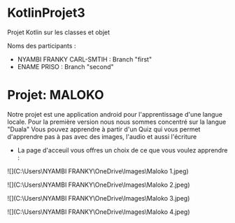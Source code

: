# KotlinProjet3
Projet Kotlin sur les classes et objet 

Noms des participants : 
- NYAMBI FRANKY CARL-SMTIH : Branch "first"
- ENAME PRISO : Branch "second"

# Projet: MALOKO

Notre projet est une application android pour l'apprentissage d'une langue locale. Pour la première version nous nous sommes concentré sur la langue "Duala"
Vous pouvez apprendre à partir d'un Quiz qui vous permet d'apprendre pas à pas avec des images, l'audio et aussi l'écriture 

- La page d'acceuil vous offres un choix de ce que vous voulez apprendre : 

![](C:\Users\NYAMBI FRANKY\OneDrive\Images\Maloko 1.jpeg)

![](C:\Users\NYAMBI FRANKY\OneDrive\Images\Maloko 2.jpeg)

![](C:\Users\NYAMBI FRANKY\OneDrive\Images\Maloko 3.jpeg)

![](C:\Users\NYAMBI FRANKY\OneDrive\Images\Maloko 4.jpeg)